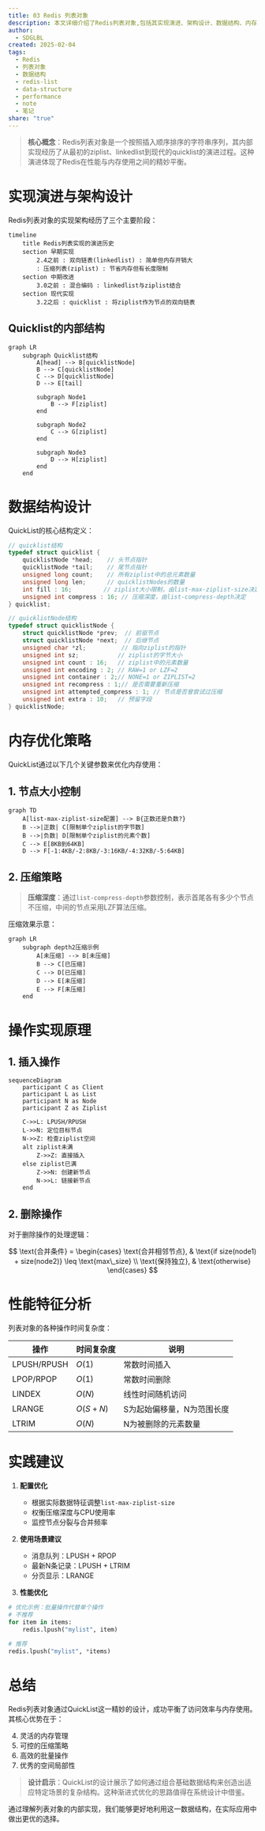 ```yaml
---
title: 03 Redis 列表对象
description: 本文详细介绍了Redis列表对象,包括其实现演进、架构设计、数据结构、内存优化策略、操作实现原理、性能特征以及实践建议,适合Redis开发者学习使用。
author:
  - SDGLBL
created: 2025-02-04
tags:
  - Redis
  - 列表对象
  - 数据结构
  - redis-list
  - data-structure
  - performance
  - note
  - 笔记
share: "true"
---
```




> **核心概念**：Redis列表对象是一个按照插入顺序排序的字符串序列，其内部实现经历了从最初的ziplist、linkedlist到现代的quicklist的演进过程。这种演进体现了Redis在性能与内存使用之间的精妙平衡。

# 实现演进与架构设计

Redis列表对象的实现架构经历了三个主要阶段：

```mermaid
timeline
    title Redis列表实现的演进历史
    section 早期实现
        2.4之前 : 双向链表(linkedlist) : 简单但内存开销大
        : 压缩列表(ziplist) : 节省内存但有长度限制
    section 中期改进
        3.0之前 : 混合编码 : linkedlist与ziplist结合
    section 现代实现
        3.2之后 : quicklist : 将ziplist作为节点的双向链表
```

## Quicklist的内部结构

```mermaid
graph LR
    subgraph Quicklist结构
        A[head] --> B[quicklistNode]
        B --> C[quicklistNode]
        C --> D[quicklistNode]
        D --> E[tail]
        
        subgraph Node1
            B --> F[ziplist]
        end
        
        subgraph Node2
            C --> G[ziplist]
        end
        
        subgraph Node3
            D --> H[ziplist]
        end
    end
```

# 数据结构设计

QuickList的核心结构定义：

```c
// quicklist结构
typedef struct quicklist {
    quicklistNode *head;    // 头节点指针
    quicklistNode *tail;    // 尾节点指针
    unsigned long count;    // 所有ziplist中的总元素数量
    unsigned long len;      // quicklistNodes的数量
    int fill : 16;         // ziplist大小限制，由list-max-ziplist-size决定
    unsigned int compress : 16; // 压缩深度，由list-compress-depth决定
} quicklist;

// quicklistNode结构
typedef struct quicklistNode {
    struct quicklistNode *prev;  // 前驱节点
    struct quicklistNode *next;  // 后继节点
    unsigned char *zl;          // 指向ziplist的指针
    unsigned int sz;           // ziplist的字节大小
    unsigned int count : 16;   // ziplist中的元素数量
    unsigned int encoding : 2; // RAW=1 or LZF=2
    unsigned int container : 2;// NONE=1 or ZIPLIST=2
    unsigned int recompress : 1;// 是否需要重新压缩
    unsigned int attempted_compress : 1; // 节点是否曾尝试过压缩
    unsigned int extra : 10;   // 预留字段
} quicklistNode;
```

# 内存优化策略

QuickList通过以下几个关键参数来优化内存使用：

## 1. 节点大小控制

```mermaid
graph TD
    A[list-max-ziplist-size配置] --> B{正数还是负数?}
    B -->|正数| C[限制单个ziplist的字节数]
    B -->|负数| D[限制单个ziplist的元素个数]
    C --> E[8KB到64KB]
    D --> F[-1:4KB/-2:8KB/-3:16KB/-4:32KB/-5:64KB]
```

## 2. 压缩策略

> **压缩深度**：通过`list-compress-depth`参数控制，表示首尾各有多少个节点不压缩，中间的节点采用LZF算法压缩。

压缩效果示意：
```mermaid
graph LR
    subgraph depth2压缩示例
        A[未压缩] --> B[未压缩]
        B --> C[已压缩]
        C --> D[已压缩]
        D --> E[未压缩]
        E --> F[未压缩]
    end
```

# 操作实现原理

## 1. 插入操作

```mermaid
sequenceDiagram
    participant C as Client
    participant L as List
    participant N as Node
    participant Z as Ziplist
    
    C->>L: LPUSH/RPUSH
    L->>N: 定位目标节点
    N->>Z: 检查ziplist空间
    alt ziplist未满
        Z->>Z: 直接插入
    else ziplist已满
        Z->>N: 创建新节点
        N->>L: 链接新节点
    end
```

## 2. 删除操作

对于删除操作的处理逻辑：

$$
\text{合并条件} = \begin{cases}
\text{合并相邻节点}, & \text{if size(node1) + size(node2)} \leq \text{max\_size} \\
\text{保持独立}, & \text{otherwise}
\end{cases}
$$

# 性能特征分析

列表对象的各种操作时间复杂度：

| 操作 | 时间复杂度 | 说明 |
|-----|-----------|------|
| LPUSH/RPUSH | $O(1)$ | 常数时间插入 |
| LPOP/RPOP | $O(1)$ | 常数时间删除 |
| LINDEX | $O(N)$ | 线性时间随机访问 |
| LRANGE | $O(S+N)$ | S为起始偏移量，N为范围长度 |
| LTRIM | $O(N)$ | N为被删除的元素数量 |

# 实践建议

1. **配置优化**
   - 根据实际数据特征调整`list-max-ziplist-size`
   - 权衡压缩深度与CPU使用率
   - 监控节点分裂与合并频率

2. **使用场景建议**
   - 消息队列：LPUSH + RPOP
   - 最新N条记录：LPUSH + LTRIM
   - 分页显示：LRANGE

3. **性能优化**
```python
# 优化示例：批量操作代替单个操作
# 不推荐
for item in items:
    redis.lpush("mylist", item)
    
# 推荐
redis.lpush("mylist", *items)
```

# 总结

Redis列表对象通过QuickList这一精妙的设计，成功平衡了访问效率与内存使用。其核心优势在于：

4. 灵活的内存管理
5. 可控的压缩策略
6. 高效的批量操作
7. 优秀的空间局部性

> **设计启示**：QuickList的设计展示了如何通过组合基础数据结构来创造出适应特定场景的复杂结构。这种渐进式优化的思路值得在系统设计中借鉴。

通过理解列表对象的内部实现，我们能够更好地利用这一数据结构，在实际应用中做出更优的选择。